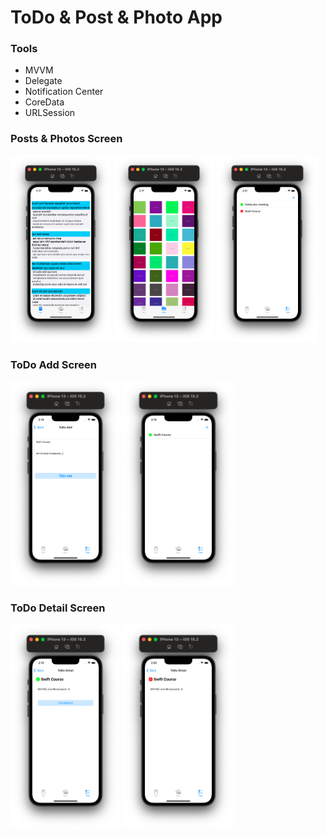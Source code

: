 # ToDo & Post & Photo App

### Tools
- MVVM
- Delegate
- Notification Center
- CoreData
- URLSession

### Posts & Photos Screen 
 <p>
<img src="images/page1.png" width="32%" />
<img src="images/page2.png" width="32%" />
<img src="images/toDos2.png" width="32%" />
</p>

### ToDo Add Screen
<p>
<img src="images/toDoAddPage.png" width="35%" />
<img src="images/toDos1.png" width="35%" />
</p>

### ToDo Detail Screen
<p>
<img src="images/detail1.png" width="35%" />
<img src="images/detail2.png" width="35%" />
</p>
